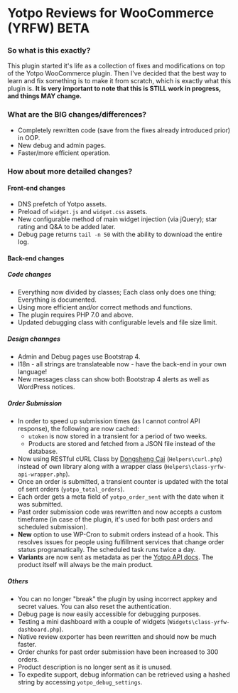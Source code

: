 # Yotpo Reviews for WooCommerce (YRFW) BETA

### So what is this exactly?
This plugin started it's life as a collection of fixes and modifications on top of the Yotpo WooCommerce plugin.
Then I've decided that the best way to learn and fix something is to make it from scratch, which is exactly what this plugin is.
__It is very important to note that this is STILL work in progress, and things MAY change.__

### What are the BIG changes/differences?
- Completely rewritten code (save from the fixes already introduced prior) in OOP.
- New debug and admin pages.
- Faster/more efficient operation.

### How about more detailed changes?
#### Front-end changes
- DNS prefetch of Yotpo assets.
- Preload of `widget.js` and `widget.css` assets.
- New configurable method of main widget injection (via jQuery); star rating and Q&A to be added later.
- Debug page returns `tail -n 50` with the ability to download the entire log.

#### Back-end changes
##### Code changes
- Everything now divided by classes; Each class only does one thing; Everything is documented.
- Using more efficient and/or correct methods and functions.
- The plugin requires PHP 7.0 and above.
- Updated debugging class with configurable levels and file size limit.

##### Design channges
- Admin and Debug pages use Bootstrap 4.
- I18n - all strings are translateable now - have the back-end in your own language!
- New messages class can show both Bootstrap 4 alerts as well as WordPress notices.

##### Order Submission
- In order to speed up submission times (as I cannot control API response), the following are now cached:
  - `utoken` is now stored in a transient for a period of two weeks.
  - Products are stored and fetched from a JSON file instead of the database.
- Now using RESTful cURL Class by [Dongsheng Cai](http://dongsheng.org) (`Helpers\curl.php`) instead of own library along with a wrapper class (`Helpers\class-yrfw-api-wrapper.php`).
- Once an order is submitted, a transient counter is updated with the total of sent orders (`yotpo_total_orders`).
- Each order gets a meta field of `yotpo_order_sent` with the date when it was submitted.
- Past order submission code was rewritten and now accepts a custom timeframe (in case of the plugin, it's used for both past orders and scheduled submission).
- __New__ option to use WP-Cron to submit orders instead of a hook. This resolves issues for people using fulfillment services that change order status programatically. The scheduled task runs twice a day.
- __Variants__ are now sent as metadata as per the [Yotpo API docs](https://apidocs.yotpo.com/reference#create-an-order-within-the-yotpo-system-metadata). The product itself will always be the main product.

##### Others
- You can no longer "break" the plugin by using incorrect appkey and secret values. You can also reset the authentication.
- Debug page is now easily accessible for debugging purposes.
- Testing a mini dashboard with a couple of widgets (`Widgets\class-yrfw-dashboard.php`).
- Native review exporter has been rewritten and should now be much faster.
- Order chunks for past order submission have been increased to 300 orders.
- Product description is no longer sent as it is unused.
- To expedite support, debug information can be retrieved using a hashed string by accessing `yotpo_debug_settings`.